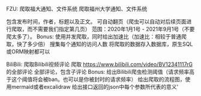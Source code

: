 
FZU:
爬取福大通知、文件系统
爬取福州大学通知、文件系统

包含发布时间，作者，标题以及正文。
可自动翻页（爬虫可以自动对后续页面进行爬取，而不需要我们指定第几页）
范围：2020年1月1号 - 2021年9月1号（不要爬太多了）。
Bonus:
使用并发爬取，同时给出加速比（加速比：相较于普通爬取，快了多少倍）
搜集每个通知的访问人数
将爬取的数据存入数据库，原生SQL或ORM映射都可以

BiliBili:
爬取Bilibili视频评论
爬取 https://www.bilibili.com/video/BV12341117rG 的全部评论
全部评论，包含子评论
Bonus:
给出Bilibili爬虫检测阈值（请求频率高于这个阈值将会被ban。也可以是你被封时的请求频率）
给出爬取的流程图，使用mermaid或者excalidraw
给出接口返回的json中每个参数所代表的意义'